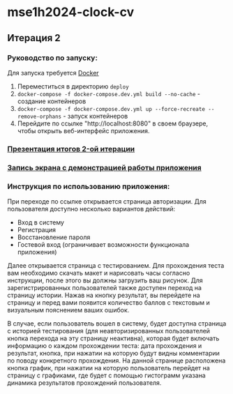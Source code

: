 # mse1h2024-clock-cv

## Итерация 2

### Руководство по запуску:

Для запуска требуется [Docker](https://www.docker.com/products/docker-desktop/)


1. Переместиться в директорию `deploy`
2. `docker-compose -f docker-compose.dev.yml build --no-cache` - создание контейнеров
3. `docker-compose -f docker-compose.dev.yml up --force-recreate --remove-orphans` - запуск контейнеров
4. Перейдите по ссылке "http://localhost:8080" в своем браузере, чтобы открыть веб-интерфейс приложения.

### [Презентация итогов 2-oй итерации](https://github.com/moevm/mse1h2024-clock-cv/blob/pres/presentation/2.pdf)
### [Запись экрана с демонстрацией работы приложения](https://disk.yandex.ru/i/e3DCrIg64epaPw)

### Инструкция по использованию приложения:

При переходе по ссылке открывается страница авторизации. Для пользователя доступно несколько вариантов действий:
- Вход в систему
- Регистрация 
- Восстановление пароля
- Гостевой вход (ограничивает возможности функционала приложения)

Далее открывается страница с тестированием. Для прохождения теста вам необходимо скачать макет и нарисовать часы согласно инструкции, после этого вы должны загрузить ваш рисунок. Для зарегистрированных пользователей также доступен переход на страницу истории. Нажав на кнопку результат, вы перейдете на страницу и перед вами появится количество баллов с текстовым и визуальным пояснением ваших ошибок.

В случае, если пользователь вошел в систему, будет доступна страница с историей тестирования (для неавторизированных пользователей кнопка перехода на эту страницу неактивна), которая будет включать информацию о каждом прохождении теста: дата прохождения и результат, кнопка, при нажатии на которую будут видны комментарии по поводу конкретного прохождения. На данной странице расположена кнопка график, при нажатии на которую пользователь перейдет на страницу с графиками, где будет с помощью гистограмм указана динамика результатов прохождений пользователя.